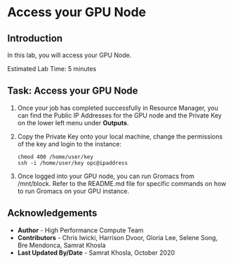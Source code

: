 # Access your GPU Node

## Introduction
In this lab, you will access your GPU Node.

Estimated Lab Time: 5 minutes

## Task: Access your GPU Node
1. Once your job has completed successfully in Resource Manager, you can find the Public IP Addresses for the GPU node and the Private Key on the lower left menu under **Outputs**. 

2. Copy the Private Key onto your local machine, change the permissions of the key and login to the instance:

    ```
    chmod 400 /home/user/key
    ssh -i /home/user/key opc@ipaddress

    ```
3. Once logged into your GPU node, you can run Gromacs from /mnt/block. Refer to the README.md file for specific commands on how to run Gromacs on your GPU instance.

## Acknowledgements
* **Author** - High Performance Compute Team
* **Contributors** -  Chris Iwicki, Harrison Dvoor, Gloria Lee, Selene Song, Bre Mendonca, Samrat Khosla
* **Last Updated By/Date** - Samrat Khosla, October 2020


